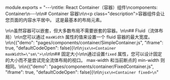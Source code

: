 module.exports = "---\ntitle: React Container（容器）组件\ncomponents: Container\n---\n\n# Container 容器\n\n<p class=\"description\">容器组件会让您页面的内容水平居中。 这是最基本的布局元素。</p>\n\n虽然容器可以嵌套，但大多数布局不需要嵌套的容器。\n\n## Fluid（流体布局）\n\n您可以通过 `maxWidth` 属性的值来设置一个 fluid 容器的最大宽度。\n\n{{\"demo\": \"pages/components/container/SimpleContainer.js\", \"iframe\": true, \"defaultCodeOpen\": false}}\n\n```jsx\n<Container maxWidth=\"sm\">\n```\n\n## 固定大小\n\n通过设置`fixed` 属性，您可以设计固定的大小而不是尝试完全流体布局的视口。 max-width 和当前断点的 min-width 则相同。\n\n{{\"demo\": \"pages/components/container/FixedContainer.js\", \"iframe\": true, \"defaultCodeOpen\": false}}\n\n```jsx\n<Container fixed>\n```"